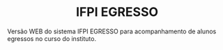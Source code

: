 <h1 style="text-align:center;">IFPI EGRESSO</h1>

<p>Versão WEB do sistema IFPI EGRESSO para acompanhamento de alunos egressos no curso do instituto.</p>

